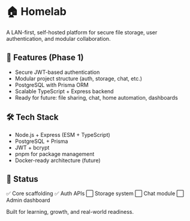 # 🏠 Homelab

A LAN-first, self-hosted platform for secure file storage, user authentication, and modular collaboration.

## 🚀 Features (Phase 1)
- Secure JWT-based authentication
- Modular project structure (auth, storage, chat, etc.)
- PostgreSQL with Prisma ORM
- Scalable TypeScript + Express backend
- Ready for future: file sharing, chat, home automation, dashboards

## 🛠️ Tech Stack
- Node.js + Express (ESM + TypeScript)
- PostgreSQL + Prisma
- JWT + bcrypt
- pnpm for package management
- Docker-ready architecture (future)

## 📌 Status

✅ Core scaffolding
✅ Auth APIs
⬜ Storage system
⬜ Chat module
⬜ Admin dashboard


Built for learning, growth, and real-world readiness.
